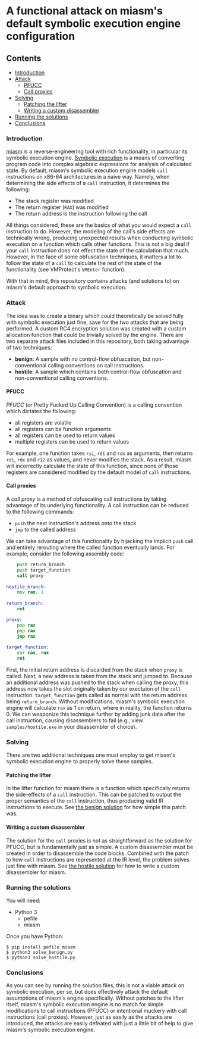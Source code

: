 # A functional attack on miasm's default symbolic execution engine configuration
## Contents

* [Introduction](#introduction)
* [Attack](#attack)
  * [PFUCC](#pfucc)
  * [Call proxies](#call-proxies)
* [Solving](#solving)
  * [Patching the lifter](#patching-the-lifter)
  * [Writing a custom disassembler](#writing-a-custom-disassembler)
* [Running the solutions](#running-the-solutions)
* [Conclusions](#conclusions)

### Introduction

[miasm](https://github.com/cea-sec/miasm) is a reverse-engineering tool with rich functionality, in particular its
symbolic execution engine. [Symbolic execution](https://en.wikipedia.org/wiki/Symbolic_execution) is a means of converting
program code into complex algebraic expressions for analysis of calculated state. By default, miasm's symbolic execution
engine models `call` instructions on x86-64 architectures in a naive way. Namely, when determining the side effects of a 
`call` instruction, it determines the following:

* The stack register was modified
* The return register (`RAX`) was modified
* The return address is the instruction following the call

All things considered, these are the basics of what you would expect a `call` instruction to do. However, the modeling of the call's
side effects are technically wrong, producing unexpected results when conducting symbolic execution on a function which calls other functions.
This is not a big deal if your `call` instruction does not effect the state of the calculation that much. However, in the face of some obfuscation
techniques, it matters a lot to follow the state of a `call` to calculate the rest of the state of the functionality
(see VMProtect's `VMEnter` function).

With that in mind, this repository contains attacks (and solutions to) on miasm's default approach to symbolic execution.

### Attack

The idea was to create a binary which could theoretically be solved fully with symbolic execution just fine, save for the two attacks that are being
performed. A custom RC4 encryption solution was created with a custom allocation function that could be trivially solved by the engine. There are two
separate attack files included in this repository, both taking advantage of two techniques:

* **benign**: A sample with no control-flow obfuscation, but non-conventional calling conventions on call instructions.
* **hostile**: A sample which contains both control-flow obfuscation and non-conventional calling conventions.

#### PFUCC

*PFUCC* (or Pretty Fucked Up Calling Convention) is a calling convention which dictates the following:

* all registers are volatile
* all registers can be function arguments
* all registers can be used to return values
* multiple registers can be used to return values

For example, one function takes `rsi`, `rdi` and `rdx` as arguments, then returns `rdi`, `rdx` and `r12` as values, and never modifies the stack.
As a result, miasm will incorrectly calculate the state of this function, since none of those registers are considered modified by the default model
of `call` instructions.

#### Call proxies

A *call proxy* is a method of obfuscating call instructions by taking advantage of its underlying functionality. A call instruction can be reduced
to the following commands:

* `push` the next instruction's address onto the stack
* `jmp` to the called address

We can take advantage of this functionality by hijacking the implicit `push` call and entirely rerouting where the called function eventually lands.
For example, consider the following assembly code:

```asm
    push return_branch
    push target_function
    call proxy
    
hostile_branch:
    mov rax, 1
    
return_branch:
    ret

proxy:
    pop rax
    pop rax
    jmp rax
    
target_function:
    xor rax, rax
    ret
```

First, the initial return address is discarded from the stack when `proxy` is called. Next, a new address is taken from the stack and jumped to.
Because an additional address was pushed to the stack when calling the proxy, this address now takes the slot originally taken by our exectuion
of the `call` instruction. `target_function` gets called as normal with the return address being `return_branch`. Without modifications, miasm's
symbolic execution engine will calculate `rax` as 1 on return, where in reality, the function returns 0. We can weaponize this technique further
by adding junk data after the call instruction, causing disassemblers to fail (e.g., view `samples/hostile.exe` in your disassembler of choice).

### Solving

There are two additional techniques one must employ to get miasm's symbolic execution engine to properly solve these samples.

#### Patching the lifter

In the lifter function for miasm there is a function which specifically returns the side-effects of a `call` instruction. This can be patched to
output the proper semantics of the `call` instruction, thus producing valid IR instructions to execute. See 
[the benign solution](https://github.com/frank2/miasm-se-attack/blob/362d2755b6b3041d4a9941e373185c4c8bd164fa/solve_benign.py#L17) for how simple this
patch was.

#### Writing a custom disassembler

The solution for the `call` proxies is not as straightforward as the solution for PFUCC, but is fundamentally just as simple. A custom disassembler
must be created in order to disassemble the code blocks. Combined with the patch to how `call` instructions are represented at the IR level, the problem
solves just fine with miasm. See 
[the hostile solution](https://github.com/frank2/miasm-se-attack/blob/362d2755b6b3041d4a9941e373185c4c8bd164fa/solve_hostile.py#L22) for how to write
a custom disassembler for miasm.

### Running the solutions

You will need:
* Python 3
  * pefile
  * miasm

Once you have Python:
```
$ pip install pefile miasm
$ python3 solve_benign.py
$ python3 solve_hostile.py
```

### Conclusions

As you can see by running the solution files, this is not a viable attack on symbolic execution, per se, but does effectively attack the default assumptions
of miasm's engine specifically. Without patches to the lifter itself, miasm's symbolic execution engine is no match for simple modifications to call
instructions (PFUCC) or intentional muckery with call instructions (call proxies). However, just as easily as the attacks are introduced, the attacks are
easily defeated with just a little bit of help to give miasm's symbolic execution engine.
